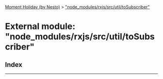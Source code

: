 [Moment Holiday (by Nesto)](../README.md) > ["node_modules/rxjs/src/util/toSubscriber"](../modules/_node_modules_rxjs_src_util_tosubscriber_.md)

# External module: "node_modules/rxjs/src/util/toSubscriber"

## Index

---

